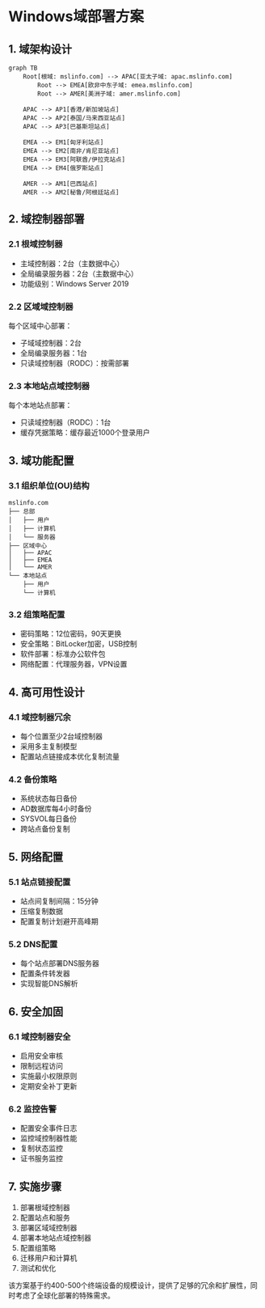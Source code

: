 # Windows域部署方案

## 1. 域架构设计

```mermaid
graph TB
    Root[根域: mslinfo.com] --> APAC[亚太子域: apac.mslinfo.com]
        Root --> EMEA[欧非中东子域: emea.mslinfo.com]
        Root --> AMER[美洲子域: amer.mslinfo.com]
    
    APAC --> AP1[香港/新加坡站点]
    APAC --> AP2[泰国/马来西亚站点]
    APAC --> AP3[巴基斯坦站点]
    
    EMEA --> EM1[匈牙利站点]
    EMEA --> EM2[南非/肯尼亚站点]
    EMEA --> EM3[阿联酋/伊拉克站点]
    EMEA --> EM4[俄罗斯站点]
    
    AMER --> AM1[巴西站点]
    AMER --> AM2[秘鲁/阿根廷站点]
```

## 2. 域控制器部署

### 2.1 根域控制器
- 主域控制器：2台（主数据中心）
- 全局编录服务器：2台（主数据中心）
- 功能级别：Windows Server 2019

### 2.2 区域域控制器
每个区域中心部署：
- 子域域控制器：2台
- 全局编录服务器：1台
- 只读域控制器（RODC）：按需部署

### 2.3 本地站点域控制器
每个本地站点部署：
- 只读域控制器（RODC）：1台
- 缓存凭据策略：缓存最近1000个登录用户

## 3. 域功能配置

### 3.1 组织单位(OU)结构
```
mslinfo.com
├── 总部
│   ├── 用户
│   ├── 计算机
│   └── 服务器
├── 区域中心
│   ├── APAC
│   ├── EMEA
│   └── AMER
└── 本地站点
    ├── 用户
    └── 计算机
```

### 3.2 组策略配置
- 密码策略：12位密码，90天更换
- 安全策略：BitLocker加密，USB控制
- 软件部署：标准办公软件包
- 网络配置：代理服务器，VPN设置

## 4. 高可用性设计

### 4.1 域控制器冗余
- 每个位置至少2台域控制器
- 采用多主复制模型
- 配置站点链接成本优化复制流量

### 4.2 备份策略
- 系统状态每日备份
- AD数据库每4小时备份
- SYSVOL每日备份
- 跨站点备份复制

## 5. 网络配置

### 5.1 站点链接配置
- 站点间复制间隔：15分钟
- 压缩复制数据
- 配置复制计划避开高峰期

### 5.2 DNS配置
- 每个站点部署DNS服务器
- 配置条件转发器
- 实现智能DNS解析

## 6. 安全加固

### 6.1 域控制器安全
- 启用安全审核
- 限制远程访问
- 实施最小权限原则
- 定期安全补丁更新

### 6.2 监控告警
- 配置安全事件日志
- 监控域控制器性能
- 复制状态监控
- 证书服务监控

## 7. 实施步骤

1. 部署根域控制器
2. 配置站点和服务
3. 部署区域域控制器
4. 部署本地站点域控制器
5. 配置组策略
6. 迁移用户和计算机
7. 测试和优化

该方案基于约400-500个终端设备的规模设计，提供了足够的冗余和扩展性，同时考虑了全球化部署的特殊需求。